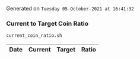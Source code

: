 Generated on `Tuesday 05-October-2021 at 16:41:32`

### Current to Target Coin Ratio
`current_coin_ratio.sh`

Date|Current|Target|Ratio
---|---|---|---
